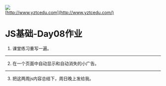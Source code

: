![](http://www.yztcedu.com/images/logo.png)     
[http://www.yztcedu.com](http://www.yztcedu.com/)  
# JS基础-Day08作业
1. 课堂练习重写一遍。

---
2. 在一个页面中自动显示和自动消失的小广告。

---
3. 把这两周js内容总结下，周日晚上发给我。

